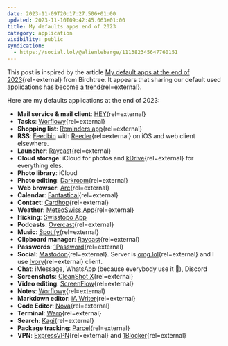 ```yaml
---
date: 2023-11-09T20:17:27.506+01:00
updated: 2023-11-10T09:42:45.063+01:00
title: My defaults apps end of 2023
category: application
visibility: public
syndication:
  - https://social.lol/@alienlebarge/111382345647760151
---
```


This post is inspired by the article [My default apps at the end of 2023](https://birchtree.me/blog/my-default-apps-at-the-end-of-2023/){rel=external} from Birchtree. It appears that sharing our default used applications has become [a trend](https://defaults.rknight.me/){rel=external}.


Here are my defaults applications at the end of 2023:
- **Mail service & mail client**: [HEY](https://www.hey.com/){rel=external}
- **Tasks**: [Worflowy](https://workflowy.com/){rel=external}
- **Shopping list**: [Reminders app](https://apps.apple.com/us/app/reminders/id1108187841){rel=external}
- **RSS**: [Feedbin](https://feedbin.com/) with [Reeder](https://reederapp.com/){rel=external} on iOS and web client elsewhere.
- **Launcher**: [Raycast](https://www.raycast.com/){rel=external}
- **Cloud storage**: iCloud for photos and [kDrive](https://www.infomaniak.com/en/kdrive){rel=external} for everything eles.
- **Photo library**: iCloud
- **Photo editing**: [Darkroom](https://darkroom.co/){rel=external}
- **Web browser**: [Arc](https://arc.net/){rel=external}
- **Calendar**: [Fantastical](https://flexibits.com/fantastical){rel=external}
- **Contact**: [Cardhop](https://flexibits.com/cardhop){rel=external}
- **Weather**: [MeteoSwiss App](https://www.meteoswiss.admin.ch/services-and-publications/service/weather-and-climate-products/meteoswiss-app.html){rel=external}
- **Hicking**: [Swisstopo App](https://www.swisstopo.admin.ch/en/maps-data-online/maps-geodata-online/swisstopo-app.html)
- **Podcasts**: [Overcast](https://overcast.fm/){rel=external}
- **Music**: [Spotify](https://www.spotify.com){rel=external}
- **Clipboard manager**: [Raycast](https://www.raycast.com/){rel=external}
- **Passwords**: [1Password](https://1password.com/){rel=external}
- **Social**: [Mastodon](https://joinmastodon.org/?ref=alienlebarge.ch){rel=external}. Server is [omg.lol](https://home.omg.lol/){rel=external} and I use [Ivory](https://tapbots.com/ivory/){rel=external} client.
- **Chat**: iMessage, WhatsApp (because everybody use it 🤮), Discord
- **Screenshots**: [CleanShot X](https://cleanshot.com/){rel=external}
- **Video editing**: [ScreenFlow](https://www.telestream.net/screenflow/overview.htm){rel=external}
- **Notes**: [Worflowy](https://workflowy.com/){rel=external}
- **Markdown editor**: [iA Writer](https://ia.net/writer){rel=external}
- **Code Editor**: [Nova](https://nova.app/){rel=external}
- **Terminal**: [Warp](https://www.warp.dev/){rel=external}
- **Search**: [Kagi](https://kagi.com/){rel=external}
- **Package tracking**: [Parcel](https://parcelapp.net/){rel=external}
- **VPN**: [ExpressVPN](https://www.expressvpn.com/home/1){rel=external} and [1Blocker](https://1blocker.com/){rel=external}
